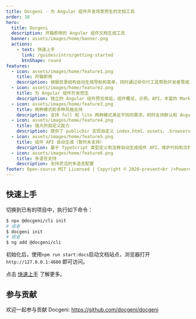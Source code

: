 ```yaml
---
title: Docgeni - 为 Angular 组件开发场景而生的文档工具
order: 10
hero:
  title: Docgeni
  description: 开箱即用的 Angular 组件文档生成工具
  banner: assets/images/home/banner.png
  actions:
    - text: 快速上手
      link: /guides/intro/getting-started
      btnShape: round
features:
  - icon: assets/images/home/feature1.png
    title: 开箱即用
    description: 根据目录结构自动生成导航和菜单，同时通过命令行工具帮助开发者零成本上手，让你快速开始文档编写和组件开发开发
  - icon: assets/images/home/feature2.png
    title: 为 Angular 组件开发而生
    description: 独立的 Angular 组件预览体验，组件概览，示例，API，丰富的 Markdown 扩展，使文档编写起来更简单，支持同时存在多个类库 
  - icon: assets/images/home/feature3.png
    title: 两种模式和多种风格支持
    description: 支持 full 和 lite 两种模式满足不同的需求，同时支持默认和 Angular 风格，让用户选择适合自己的主题
  - icon: assets/images/home/feature4.png
    title: 强大的自定义能力
    description: 提供了 publicDir 实现自定义 index.html、assets、.browserslistrc、styles.scss等功能，同时支持完全自定义的站点。
  - icon: assets/images/home/feature5.png
    title: 组件 API 自动生成（暂时未支持）
    description: 基于 TypeScript 类型定义和注释自动生成组件 API，维护代码和文档始终如一
  - icon: assets/images/home/feature6.png
    title: 多语言支持
    description: 支持灵活的多语言配置   
footer: Open-source MIT Licensed | Copyright © 2020-present<br />Powered by self
---
```



 ## 快速上手

切换到已有的项目中，执行如下命令：

```bash
$ npx @docgeni/cli init
# 或者 
$ docgeni init 
# 或者
$ ng add @docgeni/cli
```
初始化后，使用`npm run start:docs`启动文档站点，浏览器打开`http://127.0.0.1:4600` 即可访问。

点击 [快速上手](https://docgeni.org/guides/intro/getting-started) 了解更多。
## 参与贡献
欢迎一起参与贡献 Docgeni: https://github.com/docgeni/docgeni

